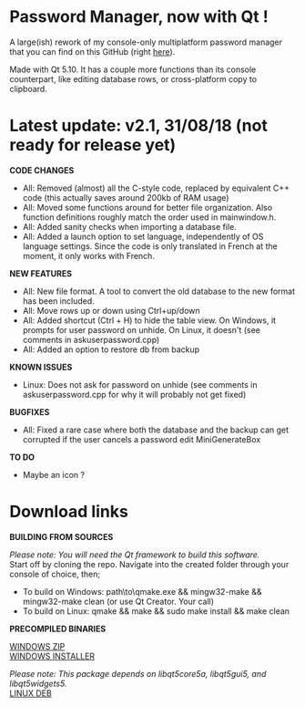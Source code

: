 # Password Manager, now with Qt !

A large(ish) rework of my console-only multiplatform password manager that you can find on this GitHub (right [here](https://github.com/bad64/pwdmanager)).

Made with Qt 5.10. It has a couple more functions than its console counterpart, like editing database rows, or cross-platform copy to clipboard.

# Latest update: v2.1, 31/08/18 (not ready for release yet)

**CODE CHANGES**

- All: Removed (almost) all the C-style code, replaced by equivalent C++ code (this actually saves around 200kb of RAM usage)
- All: Moved some functions around for better file organization. Also function definitions roughly match the order used in mainwindow.h.
- All: Added sanity checks when importing a database file.
- All: Added a launch option to set language, independently of OS language settings. Since the code is only translated in French at the moment, it only works with French.

**NEW FEATURES**

- All: New file format. A tool to convert the old database to the new format has been included.
- All: Move rows up or down using Ctrl+up/down
- All: Added shortcut (Ctrl + H) to hide the table view. On Windows, it prompts for user password on unhide. On Linux, it doesn't (see comments in askuserpassword.cpp)
- All: Added an option to restore db from backup

**KNOWN ISSUES**

- Linux: Does not ask for password on unhide (see comments in askuserpassword.cpp for why it will probably not get fixed)

**BUGFIXES**

- All: Fixed a rare case where both the database and the backup can get corrupted if the user cancels a password edit MiniGenerateBox

**TO DO**

- Maybe an icon ?

# Download links

**BUILDING FROM SOURCES**

*Please note: You will need the Qt framework to build this software.*  
Start off by cloning the repo. Navigate into the created folder through your console of choice, then;

- To build on Windows: path\to\qmake.exe && mingw32-make && mingw32-make clean (or use Qt Creator. Your call)  
- To build on Linux: qmake && make && sudo make install && make clean

**PRECOMPILED BINARIES**

[WINDOWS ZIP](https://github.com/bad64/pwdmanager-qt/releases/download/v2.1/pwdmanager-qt-2.1-windows.zip)  
[WINDOWS INSTALLER](https://github.com/bad64/pwdmanager-qt/releases/download/v2.1/pwdmanager-qt-2.1-windows-setup.exe)

*Please note: This package depends on libqt5core5a, libqt5gui5, and libqt5widgets5.*  
[LINUX DEB](https://github.com/bad64/pwdmanager-qt/releases/download/v2.1/pwdmanager-qt_amd64.deb)